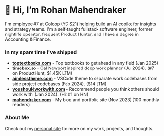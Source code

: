 # 👋 Hi, I’m Rohan Mahendraker

I'm employee #7 at [Coloop](https://www.coloop.ai) (YC S21) helping build an AI copilot for insights and strategy teams. I'm a self-taught fullstack software engineer, former nightlife operator, frequent Product Hunter, and I have a degree in Accounting & Finance. 

### In my spare time I've shipped 

- [**toptextbooks.com**](https://toptextbooks.com) - Top textbooks to get ahead in any field (Jan 2025)  
- [**timebox.so**](https://timebox.so) - Cal Newport inspired deep work planner (Jul 2024). (#7 on ProductHunt, $1.45K LTM)
- [**aimlesstheme.com**](https://aimlesstheme.com) - VSCode theme to separate work codebases from side project codebases (Feb 2024). ($14 LTM)
- [**youshouldworkwith.com**](https://youshouldworkwith.com) - Recommend people you think others should work with. (Jan 2024). (Hit #1 on HN)
- [**mahendraker.com**](https://mahendraker.com) - My blog and portfolio site (Nov 2023) (100 monthly readers)

### About Me
Check out my [personal site](https://www.mahendraker.com/) for more on my work, projects, and thoughts.
